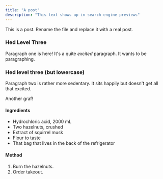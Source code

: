 ```yaml
---
title: "A post"
description: "This text shows up in search engine previews"
---
```


This is a post. Rename the file and replace it with a real post.

<h3>Hed Level Three</h3>

Paragraph one is here! It's a quite *excited* paragraph. It wants to be paragraphing.

### Hed level three (but lowercase)

Paragraph two is rather more sedentary. It sits happily but doesn't get all that excited.

Another graf!

#### Ingredients

- Hydrochloric acid, 2000 mL
- Two hazelnuts, crushed
- Extract of squirrel musk
- Flour to taste
- That bag that lives in the back of the refrigerator

#### Method

1. Burn the hazelnuts.
2. Order takeout.
